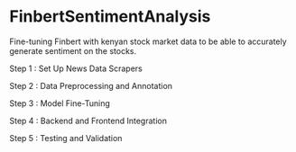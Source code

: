 # FinbertSentimentAnalysis
Fine-tuning Finbert with kenyan stock market data to be able to accurately generate sentiment on the stocks. 

Step 1 :  Set Up News Data Scrapers 

Step 2 : Data Preprocessing and Annotation

Step 3 : Model Fine-Tuning

Step 4 :  Backend and Frontend Integration

Step 5 : Testing and Validation
